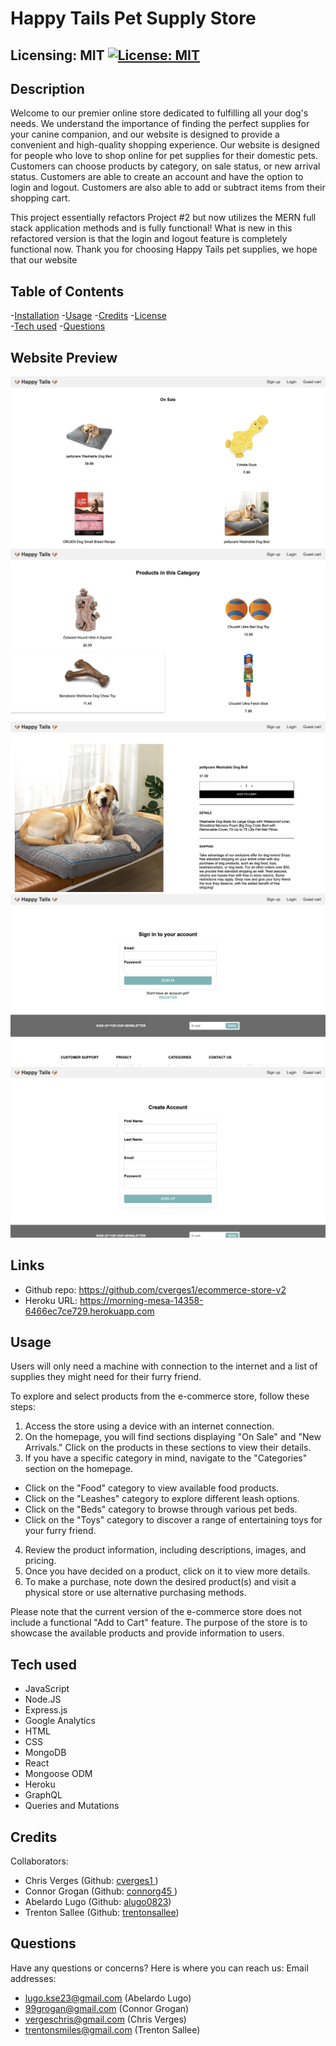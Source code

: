 #  Happy Tails Pet Supply Store
  ## Licensing: MIT [![License: MIT](https://img.shields.io/badge/License-MIT-yellow.svg)](https://opensource.org/licenses/MIT)

  ## Description
  Welcome to our premier online store dedicated to fulfilling all your dog's needs. We understand the importance of finding the perfect supplies for your canine companion, and our website is designed to provide a convenient and high-quality shopping experience.
  Our website is designed for people who love to shop online for pet supplies for their domestic pets. Customers can choose products by category, on sale status, or new arrival status. Customers are able to create an account and have the option to login and logout. Customers are also able to add or subtract items from their shopping cart.
  
  This project essentially refactors Project #2 but now utilizes the MERN full stack application methods and is fully functional! What is new in this refactored version is that the login and logout feature is completely functional now. Thank you for choosing Happy Tails pet supplies, we hope that our website 
  ## Table of Contents
 

  -[Installation](#installation)
  -[Usage](#usage)
  -[Credits](#credits)
  -[License](#license)  
  -[Tech used](#tech-used)
  -[Questions](#questions)

  ## Website Preview
  
  ![main-page](./assets/screenshots/main-page.png)
  ![single-category](./assets/screenshots/category.png)
  ![single-product](./assets/screenshots/single-prod.png)
  ![sign-in-page](./assets/screenshots/login.png)
  ![create-account](./assets/screenshots/singup-page.png)


  ## Links
  - Github repo: https://github.com/cverges1/ecommerce-store-v2
  - Heroku URL:  https://morning-mesa-14358-6466ec7ce729.herokuapp.com

  ## Usage
  
  Users will only need a machine with connection to the internet and a list of supplies they might need for their furry friend.
  
  To explore and select products from the e-commerce store, follow these steps:
  1. Access the store using a device with an internet connection.
  2. On the homepage, you will find sections displaying "On Sale" and "New Arrivals." Click on the products in these sections to view their details.
  3. If you have a specific category in mind, navigate to the "Categories" section on the homepage.
   - Click on the "Food" category to view available food products.
   - Click on the "Leashes" category to explore different leash options.
   - Click on the "Beds" category to browse through various pet beds.
   - Click on the "Toys" category to discover a range of entertaining toys for your furry friend.
  4. Review the product information, including descriptions, images, and pricing.
  5. Once you have decided on a product, click on it to view more details.
  6. To make a purchase, note down the desired product(s) and visit a physical store or use alternative purchasing methods. 
 

Please note that the current version of the e-commerce store does not include a functional "Add to Cart" feature. The purpose of the store is to showcase the available products and provide information to users.



  ## Tech used
* JavaScript
* Node.JS
* Express.js
* Google Analytics
* HTML
* CSS
* MongoDB
* React 
* Mongoose ODM
* Heroku
* GraphQL
* Queries and Mutations

## Credits
Collaborators:
* Chris Verges (Github: <a href="https://github.com/cverges1" target="_blank">cverges1 </a>)
* Connor Grogan (Github: <a href="https://github.com/connorg45" target="_blank">connorg45 </a>)
* Abelardo Lugo  (Github: <a href="https://github.com/alugo0823" target="_blank">alugo0823</a>)
* Trenton Sallee  (Github: <a href="https://github.com/trentonsallee" target="_blank">trentonsallee</a>)

## Questions
Have any questions or concerns? Here is where you can reach us:
Email addresses: 
* lugo.kse23@gmail.com (Abelardo Lugo)
* 99grogan@gmail.com (Connor Grogan)
* vergeschris@gmail.com (Chris Verges)
* trentonsmiles@gmail.com (Trenton Sallee)
